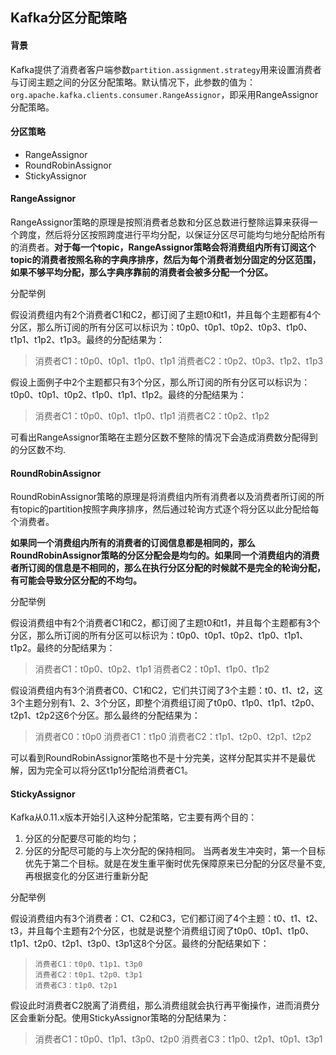 ## Kafka分区分配策略

#### 背景

Kafka提供了消费者客户端参数`partition.assignment.strategy`用来设置消费者与订阅主题之间的分区分配策略。默认情况下，此参数的值为：`org.apache.kafka.clients.consumer.RangeAssignor`，即采用RangeAssignor分配策略。

#### 分区策略

+ RangeAssignor
+ RoundRobinAssignor
+ StickyAssignor

#### RangeAssignor

RangeAssignor策略的原理是按照消费者总数和分区总数进行整除运算来获得一个跨度，然后将分区按照跨度进行平均分配，以保证分区尽可能均匀地分配给所有的消费者。**对于每一个topic，RangeAssignor策略会将消费组内所有订阅这个topic的消费者按照名称的字典序排序，然后为每个消费者划分固定的分区范围，如果不够平均分配，那么字典序靠前的消费者会被多分配一个分区。**

分配举例

假设消费组内有2个消费者C1和C2，都订阅了主题t0和t1，并且每个主题都有4个分区，那么所订阅的所有分区可以标识为：t0p0、t0p1、t0p2、t0p3、t1p0、t1p1、t1p2、t1p3。最终的分配结果为：

> 消费者C1：t0p0、t0p1、t1p0、t1p1
> 消费者C2：t0p2、t0p3、t1p2、t1p3

假设上面例子中2个主题都只有3个分区，那么所订阅的所有分区可以标识为：t0p0、t0p1、t0p2、t1p0、t1p1、t1p2。最终的分配结果为：

> 消费者C1：t0p0、t0p1、t1p0、t1p1
> 消费者C2：t0p2、t1p2

可看出RangeAssignor策略在主题分区数不整除的情况下会造成消费数分配得到的分区数不均.



#### RoundRobinAssignor

RoundRobinAssignor策略的原理是将消费组内所有消费者以及消费者所订阅的所有topic的partition按照字典序排序，然后通过轮询方式逐个将分区以此分配给每个消费者。

**如果同一个消费组内所有的消费者的订阅信息都是相同的，那么RoundRobinAssignor策略的分区分配会是均匀的。如果同一个消费组内的消费者所订阅的信息是不相同的，那么在执行分区分配的时候就不是完全的轮询分配，有可能会导致分区分配的不均匀。**

分配举例

假设消费组中有2个消费者C1和C2，都订阅了主题t0和t1，并且每个主题都有3个分区，那么所订阅的所有分区可以标识为：t0p0、t0p1、t0p2、t1p0、t1p1、t1p2。最终的分配结果为：

> 消费者C1：t0p0、t0p2、t1p1
> 消费者C2：t0p1、t1p0、t1p2

假设消费组内有3个消费者C0、C1和C2，它们共订阅了3个主题：t0、t1、t2，这3个主题分别有1、2、3个分区，即整个消费组订阅了t0p0、t1p0、t1p1、t2p0、t2p1、t2p2这6个分区。那么最终的分配结果为：

> 消费者C0：t0p0
> 消费者C1：t1p0
> 消费者C2：t1p1、t2p0、t2p1、t2p2

可以看到RoundRobinAssignor策略也不是十分完美，这样分配其实并不是最优解，因为完全可以将分区t1p1分配给消费者C1。

#### StickyAssignor

Kafka从0.11.x版本开始引入这种分配策略，它主要有两个目的：

1. 分区的分配要尽可能的均匀；
2. 分区的分配尽可能的与上次分配的保持相同。
   当两者发生冲突时，第一个目标优先于第二个目标。就是在发生重平衡时优先保障原来已分配的分区尽量不变,再根据变化的分区进行重新分配

分配举例

假设消费组内有3个消费者：C1、C2和C3，它们都订阅了4个主题：t0、t1、t2、t3，并且每个主题有2个分区，也就是说整个消费组订阅了t0p0、t0p1、t1p0、t1p1、t2p0、t2p1、t3p0、t3p1这8个分区。最终的分配结果如下：

> ```
> 消费者C1：t0p0、t1p1、t3p0
> 消费者C2：t0p1、t2p0、t3p1
> 消费者C3：t1p0、t2p1
> ```

假设此时消费者C2脱离了消费组，那么消费组就会执行再平衡操作，进而消费分区会重新分配。使用StickyAssignor策略的分配结果为：

> 消费者C1：t0p0、t1p1、t3p0、t2p0
> 消费者C3：t1p0、t2p1、t0p1、t3p1